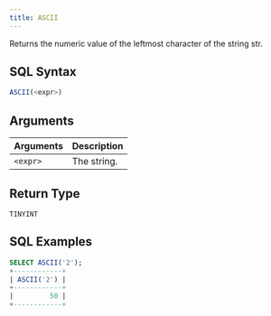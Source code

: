 ```yaml
---
title: ASCII
---
```


Returns the numeric value of the leftmost character of the string str.

## SQL Syntax

```sql
ASCII(<expr>)
```

## Arguments

| Arguments | Description |
|-----------|-------------|
| `<expr>`  | The string. |

## Return Type

`TINYINT`

## SQL Examples

```sql
SELECT ASCII('2');
+------------+
| ASCII('2') |
+------------+
|         50 |
+------------+
```
